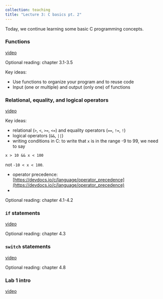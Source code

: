 ```yaml
---
collection: teaching
title: "Lecture 3: C basics pt. 2"
---
```


Today, we continue learning some basic C programming concepts.

### Functions
[video]()

Optional reading: chapter 3.1-3.5

Key ideas:
* Use functions to organize your program and to reuse code
* Input (one or multiple) and output (only one) of functions

### Relational, equality, and logical operators
[video]()

Key ideas:
* relational (`>`, `<`, `>=`, `<=`) and equality operators (`==`, `!=`, `!`)
* logical operators (`&&`, `||`)
* writing conditions in C: to write that `x` is in the range -9 to 99, we need
	to say
```
x > 10 && x < 100
```
not `-10 < x < 100`.
* operator precedence:
	[https://devdocs.io/c/language/operator_precedence](https://devdocs.io/c/language/operator_precedence)
*

Optional reading: chapter 4.1-4.2

### `if` statements
[video]()

Optional reading: chapter 4.3

### `switch` statements
[video]()

Optional reading: chapter 4.8

### Lab 1 intro
[video]()
